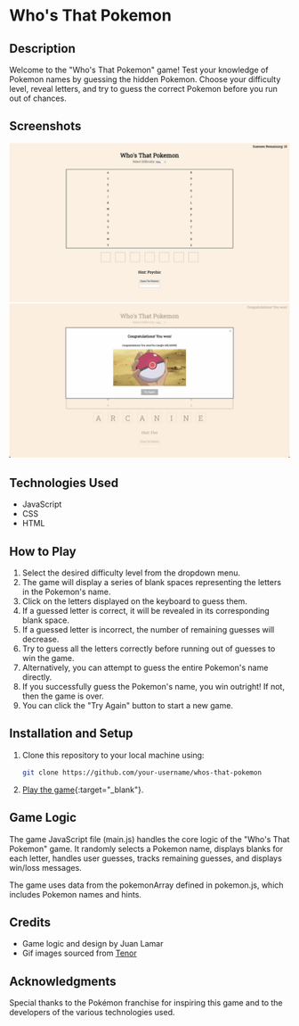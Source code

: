 # Who's That Pokemon

## Description

Welcome to the "Who's That Pokemon" game! Test your knowledge of Pokemon names by guessing the hidden Pokemon. Choose your difficulty level, reveal letters, and try to guess the correct Pokemon before you run out of chances.

## Screenshots

![Screenshot 1](/Game-img/Load%20Screen.png)
![Screenshot 2](/Game-img/Win%20screens.png)

## Technologies Used 

- JavaScript
- CSS
- HTML

## How to Play

1. Select the desired difficulty level from the dropdown menu.
2. The game will display a series of blank spaces representing the letters in the Pokemon's name.
3. Click on the letters displayed on the keyboard to guess them.
4. If a guessed letter is correct, it will be revealed in its corresponding blank space.
5. If a guessed letter is incorrect, the number of remaining guesses will decrease.
6. Try to guess all the letters correctly before running out of guesses to win the game.
7. Alternatively, you can attempt to guess the entire Pokemon's name directly.
8. If you successfully guess the Pokemon's name, you win outright! If not, then the game is over.
9. You can click the "Try Again" button to start a new game.

## Installation and Setup

1. Clone this repository to your local machine using:

   ```bash
   git clone https://github.com/your-username/whos-that-pokemon
2. [Play the game](https://jlamar27.github.io/Whos-that-Pokemon/){:target="_blank"}.

## Game Logic

The game JavaScript file (main.js) handles the core logic of the "Who's That Pokemon" game. It randomly selects a Pokemon name, displays blanks for each letter, handles user guesses, tracks remaining guesses, and displays win/loss messages.

The game uses data from the pokemonArray defined in pokemon.js, which includes Pokemon names and hints.

## Credits

- Game logic and design by Juan Lamar
- Gif images sourced from [Tenor](https://tenor.com/)

## Acknowledgments
Special thanks to the Pokémon franchise for inspiring this game and to the developers of the various technologies used.

